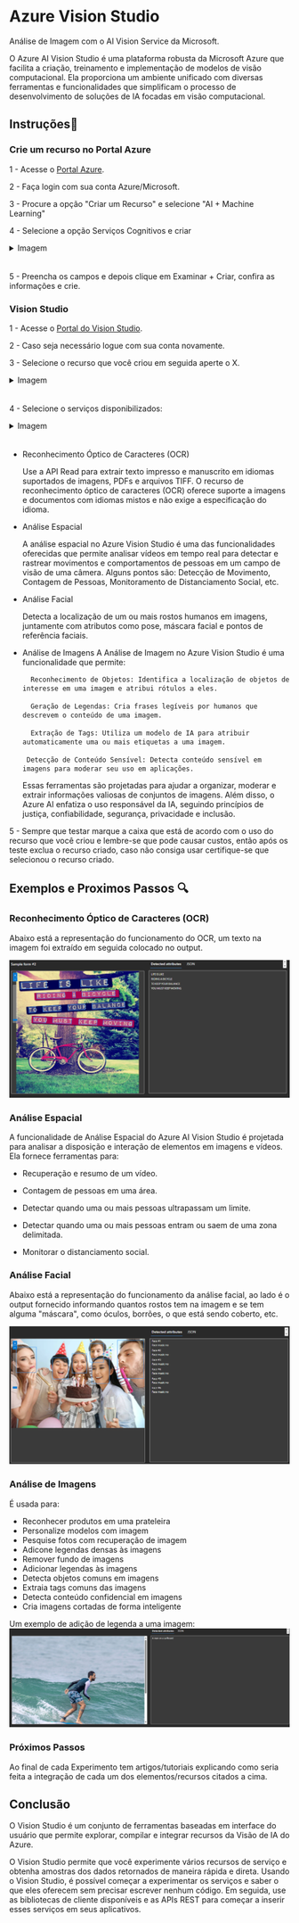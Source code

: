 # Azure Vision Studio
Análise de Imagem com o AI Vision Service da Microsoft.

O Azure AI Vision Studio é uma plataforma robusta da Microsoft Azure que facilita a criação, treinamento e implementação de modelos de visão computacional. Ela proporciona um ambiente unificado com diversas ferramentas e funcionalidades que simplificam o processo de desenvolvimento de soluções de IA focadas em visão computacional.

## Instruções📕

### Crie um recurso no Portal Azure

1 - Acesse o [Portal Azure](https://portal.azure.com/).

2 - Faça login com sua conta Azure/Microsoft.

3 - Procure a opção "Criar um Recurso" e selecione "AI + Machine Learning"

4 - Selecione a opção Serviços Cognitivos e criar
<details>
<summary>Imagem</summary>

![Tutorial](assets/AIV2.png)
</details>ㅤ

5 - Preencha os campos e depois clique em Examinar + Criar, confira as informações e crie.

### Vision Studio

1 - Acesse o [Portal do Vision Studio](https://portal.vision.cognitive.azure.com/my-resources).

2 - Caso seja necessário logue com sua conta novamente.

3 - Selecione o recurso que você criou em seguida aperte o X.
<details>
<summary>Imagem</summary>

![Tutorial](assets/AIV7.png)
</details>ㅤ

4 - Selecione o serviços disponibilizados:

<details>
<summary>Imagem</summary>

![Tutorial](assets/AIV8.png)
</details>ㅤ

* Reconhecimento Óptico de Caracteres (OCR)
    
    Use a API Read para extrair texto impresso e manuscrito em idiomas suportados de imagens, PDFs e arquivos TIFF. O recurso de reconhecimento óptico de caracteres (OCR) oferece suporte a imagens e documentos com idiomas mistos e não exige a especificação do idioma.

* Análise Espacial

    A análise espacial no Azure Vision Studio é uma das funcionalidades oferecidas que permite analisar vídeos em tempo real para detectar e rastrear movimentos e comportamentos de pessoas em um campo de visão de uma câmera. Alguns pontos são:
    Detecção de Movimento, Contagem de Pessoas, Monitoramento de Distanciamento Social, etc.


* Análise Facial

    Detecta a localização de um ou mais rostos humanos em imagens, juntamente com atributos como pose, máscara facial e pontos de referência faciais.


* Análise de Imagens
    A Análise de Imagem no Azure Vision Studio é uma funcionalidade que permite:

        Reconhecimento de Objetos: Identifica a localização de objetos de interesse em uma imagem e atribui rótulos a eles.

        Geração de Legendas: Cria frases legíveis por humanos que descrevem o conteúdo de uma imagem.
    
        Extração de Tags: Utiliza um modelo de IA para atribuir automaticamente uma ou mais etiquetas a uma imagem.
    
       Detecção de Conteúdo Sensível: Detecta conteúdo sensível em imagens para moderar seu uso em aplicações.
    
    Essas ferramentas são projetadas para ajudar a organizar, moderar e extrair informações valiosas de conjuntos de imagens. Além disso, o Azure AI enfatiza o uso responsável da IA, seguindo princípios de justiça, confiabilidade, segurança, privacidade e inclusão.

5 - Sempre que testar marque a caixa que está de acordo com o uso do recurso que você criou e lembre-se que pode causar custos, então após os teste exclua o recurso criado, caso não consiga usar certifique-se que selecionou o recurso criado.

## Exemplos e Proximos Passos 🔍

### Reconhecimento Óptico de Caracteres (OCR)
Abaixo está a representação do funcionamento do OCR, um texto na imagem foi extraído em seguida colocado no output.

![OCR](output/image1.png)

### Análise Espacial
A funcionalidade de Análise Espacial do Azure AI Vision Studio é projetada para analisar a disposição e interação de elementos em imagens e vídeos. Ela fornece ferramentas para:

- Recuperação e resumo de um vídeo. 

- Contagem de pessoas em uma área. 

- Detectar quando uma ou mais pessoas ultrapassam um limite. 

- Detectar quando uma ou mais pessoas entram ou saem de uma zona delimitada. 

- Monitorar o distanciamento social.

### Análise Facial
Abaixo está a representação do funcionamento da análise facial, ao lado é o output fornecido informando quantos rostos tem na imagem e se tem alguma "máscara", como óculos, borrões, o que está sendo coberto, etc.

![Facial Analysis](output/image2.png)

### Análise de Imagens
É usada para:

- Reconhecer produtos em uma prateleira
- Personalize modelos com imagem
- Pesquise fotos com recuperação de imagem
- Adicone legendas densas às imagens
- Remover fundo de imagens
- Adicionar legendas às imagens
- Detecta objetos comuns em imagens
- Extraia tags comuns das imagens
- Detecta conteúdo confidencial em imagens
- Cria imagens cortadas de forma inteligente

Um exemplo de adição de legenda a uma imagem:
![alt text](output/image3.png)

### Próximos Passos

Ao final de cada Experimento tem artigos/tutoriais explicando como seria feita a integração de cada um dos elementos/recursos citados a cima.

## Conclusão
O Vision Studio é um conjunto de ferramentas baseadas em interface do usuário que permite explorar, compilar e integrar recursos da Visão de IA do Azure.

O Vision Studio permite que você experimente vários recursos de serviço e obtenha amostras dos dados retornados de maneira rápida e direta. Usando o Vision Studio, é possível começar a experimentar os serviços e saber o que eles oferecem sem precisar escrever nenhum código. Em seguida, use as bibliotecas de cliente disponíveis e as APIs REST para começar a inserir esses serviços em seus aplicativos.